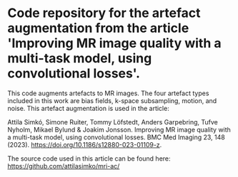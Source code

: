 # Code repository for the artefact augmentation from the article 'Improving MR image quality with a multi-task model, using convolutional losses'.

This code augments artefacts to MR images. The four artefact types included in this work are bias fields, k-space subsampling, motion, and noise. This artefact augmentation is used in the article: 

Attila Simkó, Simone Ruiter, Tommy Löfstedt, Anders Garpebring, Tufve Nyholm, Mikael Bylund & Joakim Jonsson. Improving MR image quality with a multi-task model, using convolutional losses. BMC Med Imaging 23, 148 (2023). https://doi.org/10.1186/s12880-023-01109-z. 

The source code used in this article can be found here: https://github.com/attilasimko/mri-ac/
